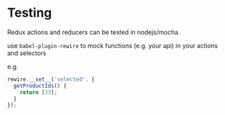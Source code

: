 # Testing

Redux actions and reducers can be tested in nodejs/mocha.

use `babel-plugin-rewire` to mock functions (e.g. your api) in your actions and selectors

e.g.

```js
rewire.__set__('selected', {
  getProductIds() {
    return [33];
  }
});
```
